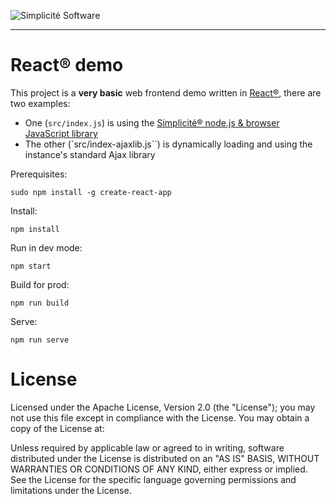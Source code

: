 ![Simplicit&eacute; Software](https://www.simplicite.io/resources/logos/logo250.png)
* * *

React&reg; demo
===============

This project is a **very basic** web frontend demo written in [React&reg;](https://reactjs.org/), there are two examples:

- One (`src/index.js`) is using the [Simplicit&eacute;&reg; node.js &amp; browser JavaScript library](https://github.com/simplicitesoftware/nodejs-api)
- The other (`src/index-ajaxlib.js``) is dynamically loading and using the instance's standard Ajax library

Prerequisites:

	sudo npm install -g create-react-app

Install:

	npm install

Run in dev mode:

	npm start

Build for prod: 

	npm run build

Serve:

	npm run serve

License
=======

Licensed under the Apache License, Version 2.0 (the "License");
you may not use this file except in compliance with the License.
You may obtain a copy of the License at:

[](http://www.apache.org/licenses/LICENSE-2.0)

Unless required by applicable law or agreed to in writing, software
distributed under the License is distributed on an "AS IS" BASIS,
WITHOUT WARRANTIES OR CONDITIONS OF ANY KIND, either express or implied.
See the License for the specific language governing permissions and
limitations under the License.
